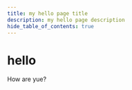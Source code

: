 ```yaml
---
title: my hello page title
description: my hello page description
hide_table_of_contents: true
---
```


# hello

How are yue?